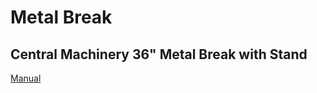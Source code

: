 # Metal Break

## Central Machinery 36" Metal Break with Stand

[Manual](https://drive.google.com/open?id=1ztMbRb-sSKEWsFxbUMFFmCWS_lrItAFU)

